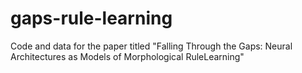 # gaps-rule-learning
Code and data for the paper titled "Falling Through the Gaps: Neural Architectures as Models of Morphological RuleLearning"
